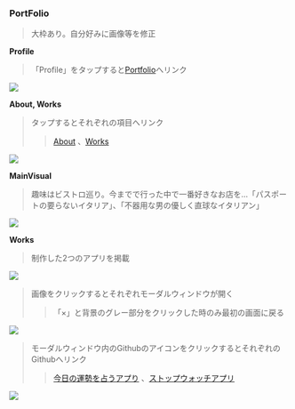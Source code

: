 ### PortFolio
> 大枠あり。自分好みに画像等を修正

**Profile**
> 「Profile」をタップすると[Portfolio](https://miki-aliyas.github.io/)へリンク
<img src="https://miki-aliyas.github.io/img/logo.svg">

**About, Works**
> タップするとそれぞれの項目へリンク
> > [About](https://miki-aliyas.github.io/#about) 、[Works](https://miki-aliyas.github.io/#works)
<img src="https://miki-aliyas.github.io/img/portfolio1.png">

**MainVisual**
> 趣味はビストロ巡り。今までで行った中で一番好きなお店を…「パスポートの要らないイタリア」、「不器用な男の優しく直球なイタリアン」
<img src="https://miki-aliyas.github.io/img/mainvisual.png">

**Works**
> 制作した2つのアプリを掲載
<img src="https://miki-aliyas.github.io/img/works1.png">

> 画像をクリックするとそれぞれモーダルウィンドウが開く
> >「×」と背景のグレー部分をクリックした時のみ最初の画面に戻る
<img src="https://miki-aliyas.github.io/img/works2.png">

> モーダルウィンドウ内のGithubのアイコンをクリックするとそれぞれのGithubへリンク
> > [今日の運勢を占うアプり](https://github.com/miki-aliyas/Today-sFortuneApp) 、[ストップウォッチアプリ](https://github.com/miki-aliyas/StopWatchAPP)
<img src="https://miki-aliyas.github.io/img/works3.png">

